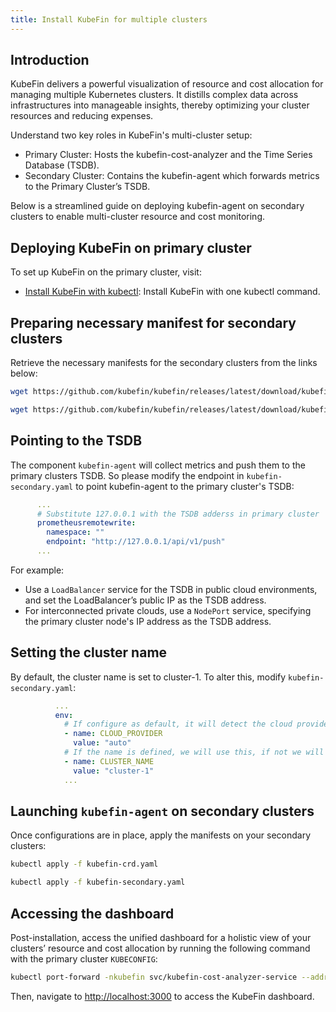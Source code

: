 ```yaml
---
title: Install KubeFin for multiple clusters
---
```


## Introduction

KubeFin delivers a powerful visualization of resource and cost allocation for managing multiple Kubernetes clusters. It distills complex data across infrastructures into manageable insights, thereby optimizing your cluster resources and reducing expenses.

Understand two key roles in KubeFin's multi-cluster setup:
* Primary Cluster: Hosts the kubefin-cost-analyzer and the Time Series Database (TSDB).
* Secondary Cluster: Contains the kubefin-agent which forwards metrics to the Primary Cluster’s TSDB.

Below is a streamlined guide on deploying kubefin-agent on secondary clusters to enable multi-cluster resource and cost monitoring.

## Deploying KubeFin on primary cluster

To set up KubeFin on the primary cluster, visit:
- [Install KubeFin with kubectl](../install.md#installation-method): Install KubeFin with one kubectl command.

## Preparing necessary manifest for secondary clusters

Retrieve the necessary manifests for the secondary clusters from the links below:
```sh
wget https://github.com/kubefin/kubefin/releases/latest/download/kubefin-crd.yaml

wget https://github.com/kubefin/kubefin/releases/latest/download/kubefin-secondary.yaml
```

## Pointing to the TSDB

The component `kubefin-agent` will collect metrics and push them to the primary clusters TSDB. So please modify the endpoint in `kubefin-secondary.yaml` to point kubefin-agent to the primary cluster's TSDB:
```yaml
      ...
      # Substitute 127.0.0.1 with the TSDB adderss in primary cluster
      prometheusremotewrite:
        namespace: ""
        endpoint: "http://127.0.0.1/api/v1/push"
      ...
```

For example:
* Use a `LoadBalancer` service for the TSDB in public cloud environments, and set the LoadBalancer’s public IP as the TSDB address.
* For interconnected private clouds, use a `NodePort` service, specifying the primary cluster node's IP address as the TSDB address.

## Setting the cluster name

By default, the cluster name is set to cluster-1. To alter this, modify `kubefin-secondary.yaml`:
```yaml
          ...
          env:
            # If configure as default, it will detect the cloud provider automatically
            - name: CLOUD_PROVIDER
              value: "auto"
            # If the name is defined, we will use this, if not we will try to get.
            - name: CLUSTER_NAME
              value: "cluster-1"
            ...
```

## Launching `kubefin-agent` on secondary clusters

Once configurations are in place, apply the manifests on your secondary clusters:
```sh
kubectl apply -f kubefin-crd.yaml

kubectl apply -f kubefin-secondary.yaml
```

## Accessing the dashboard

Post-installation, access the unified dashboard for a holistic view of your clusters’ resource and cost allocation by running the following command with the primary cluster `KUBECONFIG`:

```sh
kubectl port-forward -nkubefin svc/kubefin-cost-analyzer-service --address='0.0.0.0' 8080 3000
```

Then, navigate to [http://localhost:3000](http://localhost:3000) to access the KubeFin dashboard.
